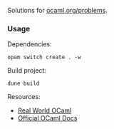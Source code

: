 Solutions for [ocaml.org/problems](https://ocaml.org/problems).

### Usage
Dependencies:
```shell
opam switch create . -w
```

Build project:
```shell
dune build
```

Resources:
- [Real World OCaml](https://dev.realworldocaml.org/index.html)
- [Official OCaml Docs](https://v2.ocaml.org/manual/index.html)
